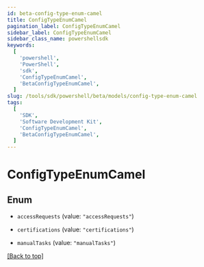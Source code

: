 ```yaml
---
id: beta-config-type-enum-camel
title: ConfigTypeEnumCamel
pagination_label: ConfigTypeEnumCamel
sidebar_label: ConfigTypeEnumCamel
sidebar_class_name: powershellsdk
keywords:
  [
    'powershell',
    'PowerShell',
    'sdk',
    'ConfigTypeEnumCamel',
    'BetaConfigTypeEnumCamel',
  ]
slug: /tools/sdk/powershell/beta/models/config-type-enum-camel
tags:
  [
    'SDK',
    'Software Development Kit',
    'ConfigTypeEnumCamel',
    'BetaConfigTypeEnumCamel',
  ]
---
```


# ConfigTypeEnumCamel

## Enum

- `accessRequests` (value: `"accessRequests"`)

- `certifications` (value: `"certifications"`)

- `manualTasks` (value: `"manualTasks"`)

[[Back to top]](#)
